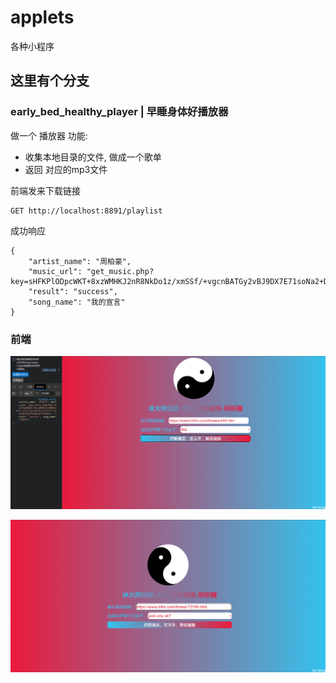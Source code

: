 # applets

各种小程序

## 这里有个分支

### early_bed_healthy_player | 早睡身体好播放器

做一个 播放器
功能:

- 收集本地目录的文件, 做成一个歌单
- 返回 对应的mp3文件


前端发来下载链接

```http
GET http://localhost:8891/playlist
```

成功响应

```json5
{
    "artist_name": "周柏豪",
    "music_url": "get_music.php?key=sHFKPlODpcWKT+8xzWMHKJ2nR8NkDo1z/xmSSf/+vgcnBATGy2vBJ9DX7E71soNa2+Dg7OwNQA",
    "result": "success",
    "song_name": "我的宣言"
}
```

### 前端

![music_magnetic_field_analyzer](https://raw.githubusercontent.com/HongXiaoHong/images/main/picture/music_magnetic_field_analyzer.gif)

![music_magnetic_field_analyzer_v1](https://raw.githubusercontent.com/HongXiaoHong/images/main/picture/music_magnetic_field_analyzer_v1.gif)
